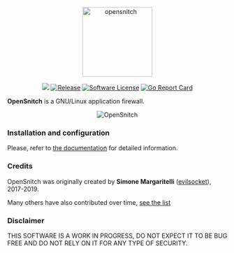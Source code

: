 <p align="center">
  <img alt="opensnitch" src="https://raw.githubusercontent.com/gustavo-iniguez-goya/opensnitch/master/ui/opensnitch/res/icon.png" height="160" />
  <p align="center">
    <img src="https://github.com/gustavo-iniguez-goya/opensnitch/workflows/Build%20status/badge.svg" />
    <a href="https://github.com/gustavo-iniguez-goya/opensnitch/releases/latest"><img alt="Release" src="https://img.shields.io/github/release/gustavo-iniguez-goya/opensnitch.svg?style=flat-square"></a>
    <a href="https://github.com/gustavo-iniguez-goya/opensnitch/blob/master/LICENSE.md"><img alt="Software License" src="https://img.shields.io/badge/license-GPL3-brightgreen.svg?style=flat-square"></a>
    <a href="https://goreportcard.com/report/github.com/gustavo-iniguez-goya/opensnitch/daemon"><img alt="Go Report Card" src="https://goreportcard.com/badge/github.com/gustavo-iniguez-goya/opensnitch/daemon?style=flat-square"></a>
  </p>
</p>

**OpenSnitch** is a GNU/Linux application firewall.

<p align="center">
  <img src="https://user-images.githubusercontent.com/2742953/85205382-6ba9cb00-b31b-11ea-8e9a-bd4b8b05a236.png" alt="OpenSnitch"/>
</p>

### Installation and configuration

Please, refer to [the documentation](https://github.com/gustavo-iniguez-goya/opensnitch/wiki) for detailed information.

### Credits

OpenSnitch was originally created by **Simone Margaritelli** ([evilsocket](https://github.com/evilsocket)), 2017-2019.

Many others have also contributed over time, [see the list](https://github.com/gustavo-iniguez-goya/opensnitch/graphs/contributors)

### Disclaimer

THIS SOFTWARE IS A WORK IN PROGRESS, DO NOT EXPECT IT TO BE BUG FREE AND DO NOT RELY ON IT FOR ANY TYPE OF SECURITY.
